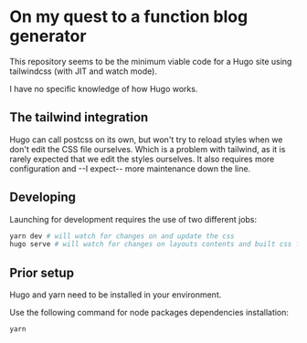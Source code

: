 # On my quest to a function blog generator

This repository seems to be the minimum viable code for a Hugo site using tailwindcss (with JIT and watch mode).

I have no specific knowledge of how Hugo works.

## The tailwind integration

Hugo can call postcss on its own, but won't try to reload styles when we don't edit the CSS file ourselves. Which is a problem with tailwind, as it is rarely expected that we edit the styles ourselves. It also requires more configuration and --I expect-- more maintenance down the line.

## Developing

Launching for development requires the use of two different jobs:

```sh
yarn dev # will watch for changes on and update the css
hugo serve # will watch for changes on layouts contents and built css file
```

## Prior setup

Hugo and yarn need to be installed in your environment.

Use the following command for node packages dependencies installation:

```
yarn
```

